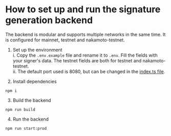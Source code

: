 # How to set up and run the signature generation backend

The backend is modular and supports multiple networks in the same time. It is configured for mainnet, testnet and nakamoto-testnet.

1. Set up the environment  
   i. Copy the `.env.example` file and rename it to `.env`. Fill the fields with your signer's data. The testnet fields are both for testnet and nakamoto-testnet.  
   ii. The default port used is 8080, but can be changed in the [index.ts file](https://github.com/degen-lab/generate-signature-be/blob/c0a04924df535701efefb13641394445f1d99bd9/src/index.ts#L14).  

2. Install dependencies

```
npm i
```

3. Build the backend

```
npm run build
```

4. Run the backend

```
npm run start:prod
```
